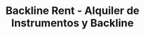 ---
title: "Backline Rent - Alquiler de Instrumentos y Backline"
url: /benalmadena/backline-rent-alquiler-de-instrumentos-y-backline/
shop: instrumento musical
---